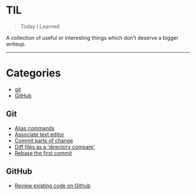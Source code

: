 # TIL

> Today I Learned

A collection of useful or interesting things which don't deserve a bigger writeup.

---

# Categories

- [git](#git)
- [GitHub](#github)

## Git

- [Alias commands](git/alias-commands.md)
- [Associate text editor](git/associate-text-editor.md)
- [Commit parts of change](git/commit-parts-of-change.md)
- [Diff files as a 'directory compare'](git/diff-as-directory-compare.md)
- [Rebase the first commit](git/rebase-first-commit.md)

## GitHub
- [Review existing code on Github](github/review-existing-code.md)

